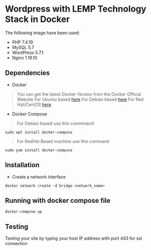 # Wordpress with LEMP Technology Stack in Docker 
The following image have been used:

* PHP 7.4.19
* MySQL 5.7
* WordPress 5.7.1
* Nginx 1.19.10

## Dependencies
* Docker

> You can get the latest Docker Version from the Docker Official Website 
> For Ubuntu based [here](https://docs.docker.com/engine/install/ubuntu/)
> For Debian based [here](https://docs.docker.com/engine/install/debian/)
> For Red Hat/CentOS [here](https://docs.docker.com/engine/install/centos/)
* Docker Compose

> For Debian based use this commmand

```
sudo apt install docker-compose
```

> For RedHat Based machine use this command

```
sudo yum install docker-compose
```


## Installation
* Create a network interface 

```
docker network create -d bridge <network_name>
```

## Running with docker compose file 

```
docker-compose up
```

## Testing 
Testing your site by typing your host IP address with port 443 for ssl connection


